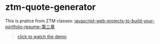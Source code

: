 # ztm-quote-generator
This is pratice from ZTM classes: [javascript-web-projects-to-build-your-portfolio-resume-第三章](https://www.udemy.com/course/javascript-web-projects-to-build-your-portfolio-resume/?couponCode=ACCAGE0923) 
> [click to watch the demo](https://joeban0608.github.io/ztm-quote-generator/)
